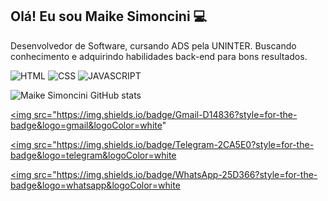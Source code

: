 
## Olá! Eu sou Maike Simoncini 💻 

Desenvolvedor de Software, cursando ADS pela UNINTER.
Buscando conhecimento e adquirindo habilidades back-end para bons resultados. 

 ![HTML](https://img.shields.io/badge/HTML5-E34F26?style=for-the-badge&logo=html5&logoColor=white) 
 ![CSS](https://img.shields.io/badge/CSS3-1572B6?style=for-the-badge&logo=css3&logoColor=white) 
 ![JAVASCRIPT](https://img.shields.io/badge/JavaScript-323330?style=for-the-badge&logo=javascript&logoColor=F7DF1E) 


 ![Maike Simoncini GitHub stats](https://github-readme-stats.vercel.app/api?username=Maike-Simoncini&show_icons=true&theme=dark)


<a href="mailto:maikesimoncinims@gmail.com" target="_blank"><img src="https://img.shields.io/badge/Gmail-D14836?style=for-the-badge&logo=gmail&logoColor=white"

<a href="http://t.me/Maikesimoncini" target="_blank"><img src="https://img.shields.io/badge/Telegram-2CA5E0?style=for-the-badge&logo=telegram&logoColor=white

<a href="https://wa.me/35999860709" target="_blank"><img src="https://img.shields.io/badge/WhatsApp-25D366?style=for-the-badge&logo=whatsapp&logoColor=white
